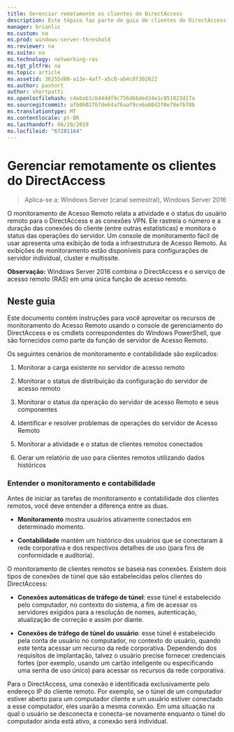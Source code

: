```yaml
---
title: Gerenciar remotamente os clientes do DirectAccess
description: Este tópico faz parte do guia de clientes do DirectAccess de gerenciar remotamente no Windows Server 2016.
manager: brianlic
ms.custom: na
ms.prod: windows-server-threshold
ms.reviewer: na
ms.suite: na
ms.technology: networking-ras
ms.tgt_pltfrm: na
ms.topic: article
ms.assetid: 36255d80-a13e-4af7-a5c0-ab4c8f302622
ms.author: pashort
author: shortpatti
ms.openlocfilehash: c4ebab1cb444df9c756d66ded24e1c851023d17a
ms.sourcegitcommit: afb0602767de64a76aaf9ce6a60d2f0e78efb78b
ms.translationtype: MT
ms.contentlocale: pt-BR
ms.lasthandoff: 06/20/2019
ms.locfileid: "67281164"
---
```

# <a name="manage-directaccess-clients-remotely"></a>Gerenciar remotamente os clientes do DirectAccess

>Aplica-se a: Windows Server (canal semestral), Windows Server 2016

O monitoramento de Acesso Remoto relata a atividade e o status do usuário remoto para o DirectAccess e as conexões VPN. Ele rastreia o número e a duração das conexões do cliente (entre outras estatísticas) e monitora o status das operações do servidor. Um console de monitoramento fácil de usar apresenta uma exibição de toda a infraestrutura de Acesso Remoto. As exibições de monitoramento estão disponíveis para configurações de servidor individual, cluster e multissite.  
  
**Observação:** Windows Server 2016 combina o DirectAccess e o serviço de acesso remoto (RAS) em uma única função de acesso remoto.  
  
## <a name="in-this-guide"></a>Neste guia  
Este documento contém instruções para você aproveitar os recursos de monitoramento do Acesso Remoto usando o console de gerenciamento do DirectAccess e os cmdlets correspondentes do Windows PowerShell, que são fornecidos como parte da função de servidor de Acesso Remoto.  
  
Os seguintes cenários de monitoramento e contabilidade são explicados:  
  
1.  Monitorar a carga existente no servidor de acesso remoto  
  
2.  Monitorar o status de distribuição da configuração do servidor de acesso remoto  
  
3.  Monitorar o status da operação do servidor de acesso Remoto e seus componentes  
  
4.  Identificar e resolver problemas de operações do servidor de Acesso Remoto  
  
5.  Monitorar a atividade e o status de clientes remotos conectados  
  
6.  Gerar um relatório de uso para clientes remotos utilizando dados históricos  
  
### <a name="understand-monitoring-and-accounting"></a>Entender o monitoramento e contabilidade  
Antes de iniciar as tarefas de monitoramento e contabilidade dos clientes remotos, você deve entender a diferença entre as duas.  
  
-   **Monitoramento** mostra usuários ativamente conectados em determinado momento.  
  
-   **Contabilidade** mantém um histórico dos usuários que se conectaram à rede corporativa e dos respectivos detalhes de uso (para fins de conformidade e auditoria).  
  
O monitoramento de clientes remotos se baseia nas conexões. Existem dois tipos de conexões de túnel que são estabelecidas pelos clientes do DirectAccess:  
  
-   **Conexões automáticas de tráfego de túnel**: esse túnel é estabelecido pelo computador, no contexto do sistema, a fim de acessar os servidores exigidos para a resolução de nomes, autenticação, atualização de correção e assim por diante.  
  
-   **Conexões de tráfego de túnel do usuário**: esse túnel é estabelecido pela conta de usuário no computador, no contexto do usuário, quando este tenta acessar um recurso da rede corporativa. Dependendo dos requisitos de implantação, talvez o usuário precise fornecer credenciais fortes (por exemplo, usando um cartão inteligente ou especificando uma senha de uso único) para acessar os recursos da rede corporativa.  
  
Para o DirectAccess, uma conexão é identificada exclusivamente pelo endereço IP do cliente remoto. Por exemplo, se o túnel de um computador estiver aberto para um computador cliente e um usuário estiver conectado a esse computador, eles usarão a mesma conexão. Em uma situação na qual o usuário se desconecta e conecta-se novamente enquanto o túnel do computador ainda está ativo, a conexão será individual.  
  


